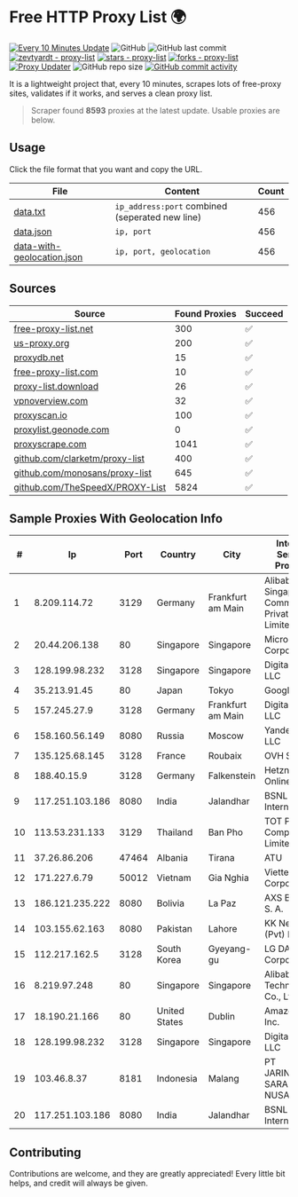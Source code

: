 
# Free HTTP Proxy List 🌍

[![Every 10 Minutes Update](https://github.com/mertguvencli/http-proxy-list/actions/workflows/main.yml/badge.svg?branch=main)](https://github.com/mertguvencli/http-proxy-list/actions/workflows/main.yml)
![GitHub](https://img.shields.io/github/license/mertguvencli/http-proxy-list)
![GitHub last commit](https://img.shields.io/github/last-commit/mertguvencli/http-proxy-list)
[![zevtyardt - proxy-list](https://img.shields.io/static/v1?label=zevtyardt&message=proxy-list&color=blue&logo=github)](https://github.com/zevtyardt/proxy-list "Go to GitHub repo")
[![stars - proxy-list](https://img.shields.io/github/stars/zevtyardt/proxy-list?style=social)](https://github.com/zevtyardt/proxy-list)
[![forks - proxy-list](https://img.shields.io/github/forks/zevtyardt/proxy-list?style=social)](https://github.com/zevtyardt/proxy-list)
[![Proxy Updater](https://github.com/zevtyardt/proxy-list/workflows/Proxy%20Updater/badge.svg)](https://github.com/zevtyardt/proxy-list/actions?query=workflow:"Proxy+Updater")
![GitHub repo size](https://img.shields.io/github/repo-size/zevtyardt/proxy-list)
[![GitHub commit activity](https://img.shields.io/github/commit-activity/m/zevtyardt/proxy-list?logo=commits)](https://github.com/zevtyardt/proxy-list/commits/main)

It is a lightweight project that, every 10 minutes, scrapes lots of free-proxy sites, validates if it works, and serves a clean proxy list.

> Scraper found **8593** proxies at the latest update. Usable proxies are below.

## Usage

Click the file format that you want and copy the URL.

|File|Content|Count|
|----|-------|-----|
|[data.txt](https://raw.githubusercontent.com/mertguvencli/http-proxy-list/main/proxy-list/data.txt)|`ip_address:port` combined (seperated new line)|456|
|[data.json](https://raw.githubusercontent.com/mertguvencli/http-proxy-list/main/proxy-list/data.json)|`ip, port`|456|
|[data-with-geolocation.json](https://raw.githubusercontent.com/mertguvencli/http-proxy-list/main/proxy-list/data-with-geolocation.json)|`ip, port, geolocation`|456|

## Sources

|Source|Found Proxies|Succeed|
|------|-------------|-------|
|[free-proxy-list.net](https://free-proxy-list.net)|300|✅|
|[us-proxy.org](https://www.us-proxy.org)|200|✅|
|[proxydb.net](http://proxydb.net)|15|✅|
|[free-proxy-list.com](https://free-proxy-list.com/?page=&port=&type%5B%5D=http&type%5B%5D=https&up_time=0&search=Search)|10|✅|
|[proxy-list.download](https://www.proxy-list.download/HTTP)|26|✅|
|[vpnoverview.com](https://vpnoverview.com/privacy/anonymous-browsing/free-proxy-servers)|32|✅|
|[proxyscan.io](https://www.proxyscan.io)|100|✅|
|[proxylist.geonode.com](https://proxylist.geonode.com/api/proxy-list?limit=300&page=1&sort_by=lastChecked&sort_type=desc&protocols=http,https)|0|✅|
|[proxyscrape.com](https://api.proxyscrape.com/v2/?request=displayproxies&protocol=http&timeout=10000&country=all&ssl=all&anonymity=all)|1041|✅|
|[github.com/clarketm/proxy-list](https://raw.githubusercontent.com/clarketm/proxy-list/master/proxy-list-raw.txt)|400|✅|
|[github.com/monosans/proxy-list](https://raw.githubusercontent.com/monosans/proxy-list/main/proxies/http.txt)|645|✅|
|[github.com/TheSpeedX/PROXY-List](https://raw.githubusercontent.com/TheSpeedX/PROXY-List/master/http.txt)|5824|✅|


## Sample Proxies With Geolocation Info

|#|Ip|Port|Country|City|Internet Service Provider|
|-|--|----|-------|----|-------------------------|
|1|8.209.114.72|3129|Germany|Frankfurt am Main|Alibaba.com Singapore E-Commerce Private Limited|
|2|20.44.206.138|80|Singapore|Singapore|Microsoft Corporation|
|3|128.199.98.232|3128|Singapore|Singapore|DigitalOcean, LLC|
|4|35.213.91.45|80|Japan|Tokyo|Google LLC|
|5|157.245.27.9|3128|Germany|Frankfurt am Main|DigitalOcean, LLC|
|6|158.160.56.149|8080|Russia|Moscow|Yandex.Cloud LLC|
|7|135.125.68.145|3128|France|Roubaix|OVH SAS|
|8|188.40.15.9|3128|Germany|Falkenstein|Hetzner Online GmbH|
|9|117.251.103.186|8080|India|Jalandhar|BSNL Internet|
|10|113.53.231.133|3129|Thailand|Ban Pho|TOT Public Company Limited|
|11|37.26.86.206|47464|Albania|Tirana|ATU|
|12|171.227.6.79|50012|Vietnam|Gia Nghia|Viettel Corporation|
|13|186.121.235.222|8080|Bolivia|La Paz|AXS Bolivia S. A.|
|14|103.155.62.163|8080|Pakistan|Lahore|KK Networks (Pvt) Ltd.|
|15|112.217.162.5|3128|South Korea|Gyeyang-gu|LG DACOM Corporation|
|16|8.219.97.248|80|Singapore|Singapore|Alibaba (US) Technology Co., Ltd.|
|17|18.190.21.166|80|United States|Dublin|Amazon.com, Inc.|
|18|128.199.98.232|3128|Singapore|Singapore|DigitalOcean, LLC|
|19|103.46.8.37|8181|Indonesia|Malang|PT JARINGANKU SARANA NUSANTARA|
|20|117.251.103.186|8080|India|Jalandhar|BSNL Internet|



## Contributing

Contributions are welcome, and they are greatly appreciated! Every
little bit helps, and credit will always be given.

